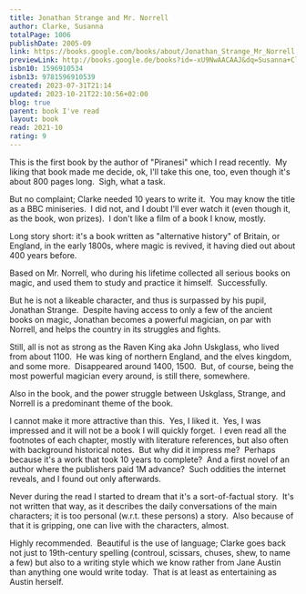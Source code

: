 ```yaml
---  
title: Jonathan Strange and Mr. Norrell  
author: Clarke, Susanna  
totalPage: 1006  
publishDate: 2005-09  
link: https://books.google.com/books/about/Jonathan_Strange_Mr_Norrell.html?hl=&id=-xU9NwAACAAJ  
previewLink: http://books.google.de/books?id=-xU9NwAACAAJ&dq=Susanna+Clarke,+Jonathan+Strange+and+Mr.+Norrell&hl=&as_pt=BOOKS&cd=8&source=gbs_api  
isbn10: 1596910534  
isbn13: 9781596910539  
created: 2023-07-31T21:14  
updated: 2023-10-21T22:10:56+02:00  
blog: true  
parent: book I've read  
layout: book  
read: 2021-10  
rating: 9  
---  
```

  
This is the first book by the author of "Piranesi" which I read recently.  My liking that book made me decide, ok, I'll take this one, too, even though it's about 800 pages long.  Sigh, what a task.    
  
But no complaint; Clarke needed 10 years to write it.  You may know the title as a BBC miniseries.  I did not, and I doubt I'll ever watch it (even though it, as the book, won prizes).  I don't like a film of a book I know, mostly.    
  
Long story short: it's a book written as "alternative history" of Britain, or England, in the early 1800s, where magic is revived, it having died out about 400 years before.    
  
Based on Mr. Norrell, who during his lifetime collected all serious books on magic, and used them to study and practice it himself.  Successfully.    
  
But he is not a likeable character, and thus is surpassed by his pupil, Jonathan Strange.  Despite having access to only a few of the ancient books on magic, Jonathan becomes a powerful magician, on par with Norrell, and helps the country in its struggles and fights.    
  
Still, all is not as strong as the Raven King aka John Uskglass, who lived from about 1100.  He was king of northern England, and the elves kingdom, and some more.  Disappeared around 1400, 1500.  But, of course, being the most powerful magician every around, is still there, somewhere.    
  
Also in the book, and the power struggle between Uskglass, Strange, and Norrell is a predominant theme of the book.    
  
I cannot make it more attractive than this.  Yes, I liked it.  Yes, I was impressed and it will not be a book I will quickly forget.  I even read all the footnotes of each chapter, mostly with literature references, but also often with background historical notes.  But why did it impress me?  Perhaps because it's a work that took 10 years to complete?  And a first novel of an author where the publishers paid 1M advance?  Such oddities the internet reveals, and I found out only afterwards.    
  
Never during the read I started to dream that it's a sort-of-factual story.  It's not written that way, as it describes the daily conversations of the main characters; it is too personal (w.r.t. these persons) a story.  Also because of that it is gripping, one can live with the characters, almost.     
  
Highly recommended.  Beautiful is the use of language; Clarke goes back not just to 19th-century spelling (controul, scissars, chuses, shew, to name a few) but also to a writing style which we know rather from Jane Austin than anything one would write today.  That is at least as entertaining as Austin herself.